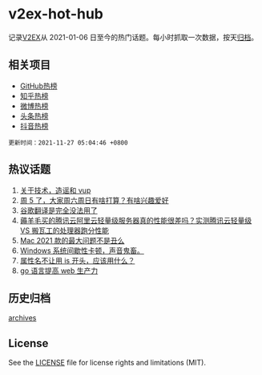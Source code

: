 # v2ex-hot-hub

 记录[V2EX](https://www.v2ex.com/)从 2021-01-06 日至今的热门话题。每小时抓取一次数据，按天[归档](archives)。
 
 ## 相关项目

- [GitHub热榜](https://github.com/lonnyzhang423/github-hot-hub)
- [知乎热榜](https://github.com/lonnyzhang423/zhihu-hot-hub)
- [微博热榜](https://github.com/lonnyzhang423/weibo-hot-hub)
- [头条热榜](https://github.com/lonnyzhang423/toutiao-hot-hub)
- [抖音热榜](https://github.com/lonnyzhang423/douyin-hot-hub)


 `更新时间：2021-11-27 05:04:46 +0800`

## 热议话题

1. [关于技术，造谣和 vup](https://www.v2ex.com/t/818099)
1. [周 5 了，大家周六周日有啥打算？有啥兴趣爱好](https://www.v2ex.com/t/818055)
1. [谷歌翻译是完全没法用了](https://www.v2ex.com/t/818213)
1. [薅羊毛买的腾讯云阿里云轻量级服务器真的性能很差吗？实测腾讯云轻量级 VS 搬瓦工的处理器跑分性能](https://www.v2ex.com/t/818105)
1. [Mac 2021 款的最大问题不是丑么](https://www.v2ex.com/t/818198)
1. [Windows 系统间歇性卡顿，声音鬼畜。](https://www.v2ex.com/t/818084)
1. [属性名不让用 is 开头，应该用什么？](https://www.v2ex.com/t/818150)
1. [go 语言提高 web 生产力](https://www.v2ex.com/t/818157)

## 历史归档

[archives](archives)

## License

See the [LICENSE](LICENSE) file for license rights and limitations (MIT).

